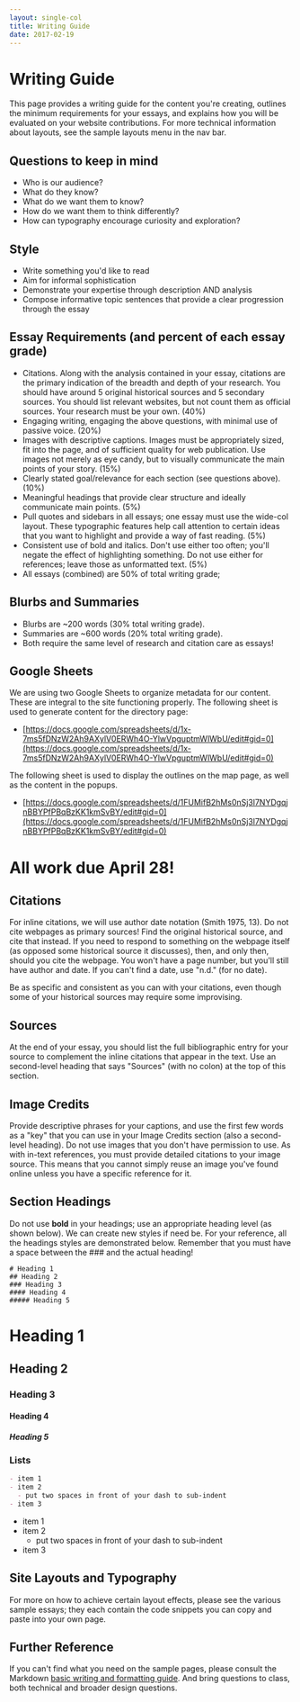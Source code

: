 ```yaml
---
layout: single-col
title: Writing Guide
date: 2017-02-19
---
```


# Writing Guide
This page provides a writing guide for the content you're creating, outlines the minimum requirements for your essays, and explains how you will be evaluated on your website contributions. For more technical information about layouts, see the sample layouts menu in the nav bar.

## Questions to keep in mind
- Who is our audience?
- What do they know?
- What do we want them to know?
- How do we want them to think differently?
- How can typography encourage curiosity and exploration?

## Style
- Write something you'd like to read
- Aim for informal sophistication
- Demonstrate your expertise through description AND analysis
- Compose informative topic sentences that provide a clear progression through the essay

## Essay Requirements (and percent of each essay grade)
- Citations. Along with the analysis contained in your essay, citations are the primary indication of the breadth and depth of your research. You should have around 5 original historical sources and 5 secondary sources. You should list relevant websites, but not count them as official sources. Your research must be your own. (40%)
- Engaging writing, engaging the above questions, with minimal use of passive voice. (20%)
- Images with descriptive captions. Images must be appropriately sized, fit into the page, and of sufficient quality for web publication. Use images not merely as eye candy, but to visually communicate the main points of your story. (15%)
- Clearly stated goal/relevance for each section (see questions above). (10%)
- Meaningful headings that provide clear structure and ideally communicate main points. (5%)
- Pull quotes and sidebars in all essays; one essay must use the wide-col layout. These typographic features help call attention to certain ideas that you want to highlight and provide a way of fast reading. (5%)
- Consistent use of bold and italics. Don't use either too often; you'll negate the effect of highlighting something. Do not use either for references; leave those as unformatted text. (5%)
- All essays (combined) are 50% of total writing grade;

## Blurbs and Summaries
- Blurbs are ~200 words (30% total writing grade).
- Summaries are ~600 words (20% total writing grade).
- Both require the same level of research and citation care as essays!

## Google Sheets
We are using two Google Sheets to organize metadata for our content. These are integral to the site functioning properly.
The following sheet is used to generate content for the directory page:
- [https://docs.google.com/spreadsheets/d/1x-7ms5fDNzW2Ah9AXylV0ERWh4O-YlwVpguptmWlWbU/edit#gid=0](https://docs.google.com/spreadsheets/d/1x-7ms5fDNzW2Ah9AXylV0ERWh4O-YlwVpguptmWlWbU/edit#gid=0)

The following sheet is used to display the outlines on the map page, as well as the content in the popups.
- [https://docs.google.com/spreadsheets/d/1FUMifB2hMs0nSj3l7NYDgqjnBBYPfPBqBzKK1kmSvBY/edit#gid=0](https://docs.google.com/spreadsheets/d/1FUMifB2hMs0nSj3l7NYDgqjnBBYPfPBqBzKK1kmSvBY/edit#gid=0)



# All work due April 28!

## Citations
For inline citations, we will use author date notation (Smith 1975, 13). Do not cite webpages as primary sources! Find the original historical source, and cite that instead. If you need to respond to something on the webpage itself (as opposed some historical source it discusses), then, and only then, should you cite the webpage. You won't have a page number, but you'll still have author and date. If you can't find a date, use "n.d." (for no date).

Be as specific and consistent as you can with your citations, even though some of your historical sources may require some improvising.


## Sources
At the end of your essay, you should list the full bibliographic entry for your source to complement the inline citations that appear in the text. Use an second-level heading that says "Sources" (with no colon) at the top of this section.

## Image Credits
Provide descriptive phrases for your captions, and use the first few words as a "key" that you can use in your Image Credits section (also a second-level heading). Do not use images that you don't have permission to use. As with in-text references, you must provide detailed citations to your image source. This means that you cannot simply reuse an image you've found online unless you have a specific reference for it.

## Section Headings
Do not use **bold** in your headings; use an appropriate heading level (as shown below). We can create new styles if need be. For your reference, all the headings styles are demonstrated below. Remember that you must have a space between the ### and the actual heading!

```
# Heading 1
## Heading 2
### Heading 3
#### Heading 4
##### Heading 5
```
# Heading 1

## Heading 2

### Heading 3

#### Heading 4

##### Heading 5


### Lists
``` markdown
- item 1
- item 2
  - put two spaces in front of your dash to sub-indent
- item 3
```

- item 1
- item 2
  - put two spaces in front of your dash to sub-indent
- item 3


## Site Layouts and Typography
For more on how to achieve certain layout effects, please see the various sample essays; they each contain the code snippets you can copy and paste into your own page.

## Further Reference
If you can't find what you need on the sample pages, please consult the Markdown [basic writing and formatting guide](https://help.github.com/articles/basic-writing-and-formatting-syntax/). And bring questions to class, both technical and broader design questions.

